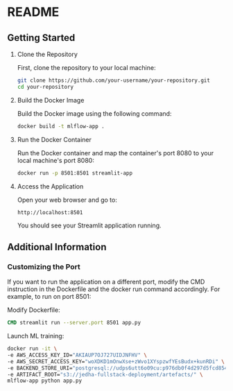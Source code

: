 # README

## Getting Started

1. Clone the Repository

    First, clone the repository to your local machine:

    ```sh
    git clone https://github.com/your-username/your-repository.git
    cd your-repository
    ```

2. Build the Docker Image

    Build the Docker image using the following command:

    ```sh
    docker build -t mlflow-app .
    ```

3. Run the Docker Container

    Run the Docker container and map the container's port 8080 to your local machine's port 8080:

    ```sh
    docker run -p 8501:8501 streamlit-app
    ```

4. Access the Application

    Open your web browser and go to:

    ```
    http://localhost:8501
    ```

    You should see your Streamlit application running.

## Additional Information

### Customizing the Port

If you want to run the application on a different port, modify the CMD instruction in the Dockerfile and the docker run command accordingly. For example, to run on port 8501:

Modify Dockerfile:

```dockerfile
CMD streamlit run --server.port 8501 app.py
```

Launch ML training:

```sh
docker run -it \
-e AWS_ACCESS_KEY_ID="AKIAUP7OJ727UIDJNFHV" \
-e AWS_SECRET_ACCESS_KEY="woXDKD1mOnwXse+zWvo1XYspzwfYEsBudx+kunRDi" \
-e BACKEND_STORE_URI="postgresql://udps6utt6o09cu:p976db0f4d297d5fcd854608c4751a6f982ebacb95ba608d56013d0f363820a25@ceu9lmqblp8t3q.cluster-czrs8kj4isg7.us-east-1.rds.amazonaws.com:5432/d20cc2jf8i866f" \
-e ARTIFACT_ROOT="s3://jedha-fullstack-deployment/artefacts/" \
mlflow-app python app.py
```
